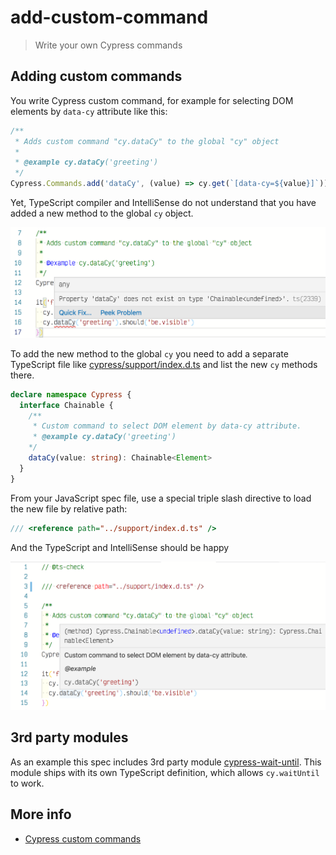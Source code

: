 # add-custom-command
> Write your own Cypress commands

## Adding custom commands

You write Cypress custom command, for example for selecting DOM elements by `data-cy` attribute like this:

```js
/**
 * Adds custom command "cy.dataCy" to the global "cy" object
 *
 * @example cy.dataCy('greeting')
 */
Cypress.Commands.add('dataCy', (value) => cy.get(`[data-cy=${value}]`))
```

Yet, TypeScript compiler and IntelliSense do not understand that you have added a new method to the global `cy` object.

![Custom command not found](images/custom-command-not-found.png)

To add the new method to the global `cy` you need to add a separate TypeScript file like [cypress/support/index.d.ts](cypress/support/index.d.ts) and list the new `cy` methods there.

```ts
declare namespace Cypress {
  interface Chainable {
    /**
     * Custom command to select DOM element by data-cy attribute.
     * @example cy.dataCy('greeting')
    */
    dataCy(value: string): Chainable<Element>
  }
}
```

From your JavaScript spec file, use a special triple slash directive to load the new file by relative path:

```js
/// <reference path="../support/index.d.ts" />
```

And the TypeScript and IntelliSense should be happy

![Custom command help working](images/custom-command-found.png)

## 3rd party modules

As an example this spec includes 3rd party module [cypress-wait-until](https://github.com/NoriSte/cypress-wait-until). This module ships with its own TypeScript definition, which allows `cy.waitUntil` to work.

## More info

- [Cypress custom commands](https://on.cypress.io/custom-commands)
